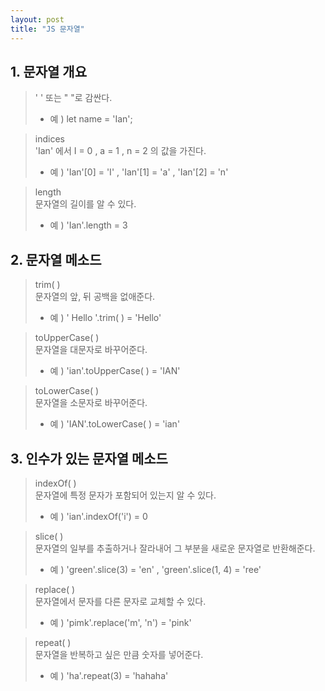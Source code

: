 ```yaml
---
layout: post
title: "JS 문자열"
---
```


## 1. 문자열 개요
> ' ' 또는 " "로 감싼다.   
> - 예 ) let name = 'Ian';    

> indices  
> 'Ian' 에서 I = 0 , a = 1 , n = 2 의 값을 가진다.
> - 예 ) 'Ian'[0] = 'I' , 'Ian'[1] = 'a' , 'Ian'[2] = 'n'      

> length   
> 문자열의 길이를 알 수 있다.
> - 예 ) 'Ian'.length = 3

## 2. 문자열 메소드
> trim( )   
> 문자열의 앞, 뒤 공백을 없애준다.
> - 예 ) '   Hello  '.trim( ) = 'Hello'

> toUpperCase( )   
> 문자열을 대문자로 바꾸어준다.
> - 예 ) 'ian'.toUpperCase( ) = 'IAN'   

> toLowerCase( )   
> 문자열을 소문자로 바꾸어준다.
> - 예 ) 'IAN'.toLowerCase( ) = 'ian'

## 3. 인수가 있는 문자열 메소드
> indexOf( )   
> 문자열에 특정 문자가 포함되어 있는지 알 수 있다.
> - 예 ) 'ian'.indexOf('i') = 0

> slice( )   
> 문자열의 일부를 추출하거나 잘라내어 그 부분을 새로운 문자열로 반환해준다.
> - 예 ) 'green'.slice(3) = 'en' , 'green'.slice(1, 4) = 'ree'

> replace( )   
> 문자열에서 문자를 다른 문자로 교체할 수 있다.
> - 예 ) 'pimk'.replace('m', 'n') = 'pink'

> repeat( )   
> 문자열을 반복하고 싶은 만큼 숫자를 넣어준다.
> - 예 ) 'ha'.repeat(3) = 'hahaha'
